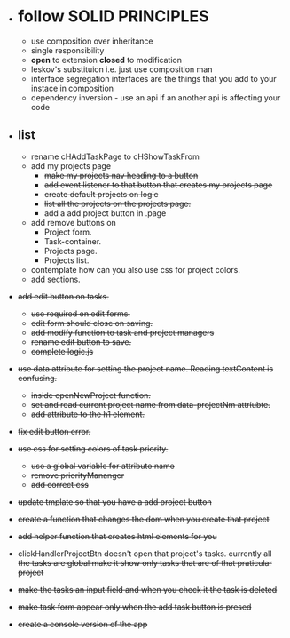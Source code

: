 - # follow **SOLID PRINCIPLES**

  - use composition over inheritance
  - single responsibility
  - **open** to extension **closed** to modification
  - leskov's substituion i.e. just use composition man
  - interface segregation interfaces are the things that you add to your instace in composition
  - dependency inversion - use an api if an another api is affecting your code

- ## list

  - rename cHAddTaskPage to cHShowTaskFrom
  - add my projects page
    - ~~make my projects nav heading to a button~~
    - ~~add event listener to that button that creates my projects page~~
    - ~~create default projects on logic~~
    - ~~list all the projects on the projects page.~~
    - add a add project button in .page
  - add remove buttons on
    - Project form. <!-- cancel mid form completion. -->
    - Task-container.
    - Projects page.
    - Projects list.
  - contemplate how can you also use css for project colors. <!-- production. -->
  - add sections. <!-- this is an after thought, I may add it on revisiting this project on a later date. -->

- ~~add edit button on tasks.~~
  - ~~use required on edit forms.~~
  - ~~edit form should close on saving.~~
  - ~~add modify function to task and project managers~~
  - ~~rename edit button to save.~~
  - ~~complete logic.js~~
- ~~use data attribute for setting the project name. Reading textContent is confusing.~~
  - ~~inside openNewProject function.~~
  - ~~set and read current project name from data-projectNm attriubte.~~
  - ~~add attribute to the h1 element.~~
- ~~fix edit button error.~~
- ~~use css for setting colors of task priority.~~
  - ~~use a global variable for attribute name~~
  - ~~remove priorityMananger~~
  - ~~add correct css~~
- ~~update tmplate so that you have a add project button~~
- ~~create a function that changes the dom when you create that project~~
- ~~add helper function that creates html elements for you~~
- ~~clickHandlerProjectBtn doesn't open that project's tasks. currently all the tasks are global make it show only tasks that are of that praticular project~~
- ~~make the tasks an input field and when you check it the task is deleted~~
- ~~make task form appear only when the add task button is presed~~
- ~~create a console version of the app~~
